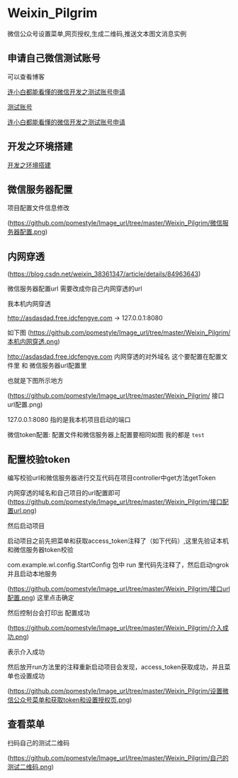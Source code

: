 # Weixin_Pilgrim
微信公众号设置菜单,网页授权,生成二维码,推送文本图文消息实例


## 申请自己微信测试账号


可以查看博客 

[连小白都能看懂的微信开发之测试账号申请](链接网址 "https://blog.csdn.net/weixin_38361347/article/details/88983765")



[测试账号](链接网址 "https://mp.weixin.qq.com/debug/cgi-bin/sandboxinfo?action=showinfo&t=sandbox/index")

[连小白都能看懂的微信开发之测试账号申请](链接网址 "https://blog.csdn.net/weixin_38361347/article/details/88983765")


## 开发之环境搭建

 
[开发之环境搭建](链接网址 "https://blog.csdn.net/weixin_38361347/article/details/88983788")


## 微信服务器配置

项目配置文件信息修改

(https://github.com/pomestyle/Image_url/tree/master/Weixin_Pilgrim/微信服务器配置.png)


## 内网穿透

(https://blog.csdn.net/weixin_38361347/article/details/84963643)


微信服务器配置url 需要改成你自己内网穿透的url 



我本机内网穿透

 http://asdasdad.free.idcfengye.com -> 127.0.0.1:8080

如下图
(https://github.com/pomestyle/Image_url/tree/master/Weixin_Pilgrim/本机内网穿透.png)

 http://asdasdad.free.idcfengye.com 内网穿透的对外域名  这个要配置在配置文件里 和 微信服务器url配置里 
 
 也就是下图所示地方
 
 (https://github.com/pomestyle/Image_url/tree/master/Weixin_Pilgrim/ 接口url配置.png)

 
 127.0.0.1:8080 指的是我本机项目启动的端口
 
 
 微信token配置: 配置文件和微信服务器上配置要相同如图 我的都是 `test`
 
 
 ## 配置校验token
 
 编写校验url和微信服务器进行交互代码在项目controller中get方法getToken
 
 内网穿透的域名和自己项目的url配置即可
(https://github.com/pomestyle/Image_url/tree/master/Weixin_Pilgrim/接口配置url.png)
 
 然后启动项目
 
 启动项目之前先把菜单和获取access_token注释了（如下代码）,这里先验证本机和微信服务器token校验
 
 com.example.wl.config.StartConfig 包中  run 里代码先注释了，然后启动ngrok并且启动本地服务
 
 
  (https://github.com/pomestyle/Image_url/tree/master/Weixin_Pilgrim/接口url配置.png) 这里点击确定
  
  然后控制台会打印出 配置成功
  
  (https://github.com/pomestyle/Image_url/tree/master/Weixin_Pilgrim/介入成功.png)
  
  表示介入成功
  
 
 然后放开run方法里的注释重新启动项目会发现，access_token获取成功，并且菜单也设置成功

 (https://github.com/pomestyle/Image_url/tree/master/Weixin_Pilgrim/设置微信公众号菜单和获取token和设置授权页.png)
 
 
 ## 查看菜单
 
 扫码自己的测试二维码
 
 
 (https://github.com/pomestyle/Image_url/tree/master/Weixin_Pilgrim/自己的测试二维码.png)
 
 



